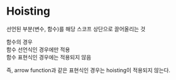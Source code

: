 # Hoisting

선언된 부분(변수, 함수)를 해당 스코프 상단으로 끌어올리는 것  

함수의 경우  
함수 선언식인 경우에만 적용  
함수 표현식인 경우에는 적용되지 않음  

즉, arrow function과 같은 표현식인 경우는 hoisting이 적용되지 않는다.


